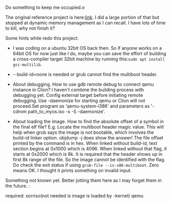 Do something to keep me occupied.o

The original reference project is here:[link](http://www.jamesmolloy.co.uk/tutorial_html/1.-Environment%20setup.html).
I did a large portion of that but stopped at dynamic memory management as I can recall.
I have lots of time to kill, why not finish it?

Some hints while redo this project:
* I was coding on a ubuntu 32bit OS back then. So if anyone works on a 64bit OS for now just like I do,
 maybe you can save the effort of building a cross-compiler target 32bit machine by running this:```sudo apt install gcc-multilib```.


* --build-id=none is needed or grub cannot find the multiboot header.

* About debugging. How to use gdb remote debug to connect qemu instance in Clion? I haven't combine the building process with debugging yet.
Config external target before initiating remote debugging. Use -daemonize for starting qemu or Clion will not proceed.Set program as 'qemu-system-i386' and
parameters as '-cdrom path_to_myos.iso -s -S -daemonize'.

* About loading the image. How to find the absolute offset of a symbol in the final elf file? E.g. Locate the multiboot header magic value.
This will help when grub says the image is not bootable, which involves the build-id linker option. objdump -j does show the answer!
The file offset printed by the command is in hex. When linked without build-id, text section begins at 0x1000 which is 4096. When linked without that flag,
it starts at 0x2000 which is 8k. It is required that the header shows up in first 8k range of the file. So the image cannot be identified with the flag.
Do check the exit status if using ```grub-file --is-x86-multiboot```. Zero means OK. I thought it prints something on invalid input.

Something not known yet. Better jotting them here as I may forget them in the future. :


required:
xorriso(not needed is image is loaded by -kernel)
qemu
